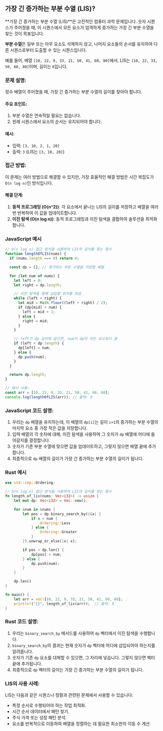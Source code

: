 ## 가장 긴 증가하는 부분 수열 (LIS)?

**가장 긴 증가하는 부분 수열 (LIS)**은 고전적인 컴퓨터 과학 문제입니다. 숫자 시퀀스가 주어졌을 때, 이 시퀀스에서 모든 요소가 엄격하게 증가하는 가장 긴 부분 수열을 찾는 것이 목표입니다.

**부분 수열**은 일부 또는 아무 요소도 삭제하지 않고, 나머지 요소들의 순서를 유지하여 다른 시퀀스로부터 도출할 수 있는 시퀀스입니다.

예를 들어, 배열 `[10, 22, 9, 33, 21, 50, 41, 60, 80]`에서, LIS는 `[10, 22, 33, 50, 60, 80]`이며, 길이는 `6`입니다.

### 문제 설명:

정수 배열이 주어졌을 때, 가장 긴 증가하는 부분 수열의 길이를 찾아야 합니다.

#### 주요 포인트:

1. 부분 수열은 연속적일 필요는 없습니다.
2. 원래 시퀀스에서 요소의 순서는 유지되어야 합니다.

#### 예시:

- 입력: `[3, 10, 2, 1, 20]`
- 출력: `3` (LIS는 `[3, 10, 20]`)

### 접근 방법:

이 문제는 여러 방법으로 해결할 수 있지만, 가장 효율적인 해결 방법은 시간 복잡도가 `O(n log n)`인 방식입니다.

#### 해결 단계:

1. **동적 프로그래밍 (O(n^2))**: 각 요소에서 끝나는 LIS의 길이를 저장하고 배열을 여러 번 반복하여 이 값을 업데이트합니다.
2. **이진 탐색 (O(n log n))**: 동적 프로그래밍과 이진 탐색을 결합하여 솔루션을 최적화합니다.

### JavaScript 예시

```javascript
// O(n log n) 접근 방식을 사용하여 LIS의 길이를 찾는 함수
function lengthOfLIS(nums) {
  if (nums.length === 0) return 0;

  const dp = []; // 증가하는 부분 수열을 저장할 배열

  for (let num of nums) {
    let left = 0;
    let right = dp.length;

    // 이진 탐색을 통해 삽입할 위치를 찾음
    while (left < right) {
      let mid = Math.floor((left + right) / 2);
      if (dp[mid] < num) {
        left = mid + 1;
      } else {
        right = mid;
      }
    }

    // left가 dp 길이와 같으면, num이 dp의 모든 요소보다 큼
    if (left < dp.length) {
      dp[left] = num;
    } else {
      dp.push(num);
    }
  }

  return dp.length;
}

// 예시 사용:
const arr = [10, 22, 9, 33, 21, 50, 41, 60, 80];
console.log(lengthOfLIS(arr)); // 출력: 6
```

### JavaScript 코드 설명:

1. 우리는 `dp` 배열을 유지하는데, 이 배열의 `dp[i]`는 길이 `i+1`의 증가하는 부분 수열의 마지막 요소 중 가장 작은 값을 저장합니다.
2. 입력 배열의 각 숫자에 대해, 이진 탐색을 사용하여 그 숫자가 `dp` 배열에 어디에 들어갈지를 결정합니다.
3. 숫자가 기존 부분 수열에 맞으면 값을 업데이트하고, 그렇지 않으면 배열 끝에 추가합니다.
4. 최종적으로 `dp` 배열의 길이가 가장 긴 증가하는 부분 수열의 길이가 됩니다.

### Rust 예시

```rust
use std::cmp::Ordering;

// O(n log n) 접근 방식을 사용하여 LIS의 길이를 찾는 함수
fn length_of_lis(nums: Vec<i32>) -> usize {
    let mut dp: Vec<i32> = Vec::new();

    for &num in &nums {
        let pos = dp.binary_search_by(|&x| {
            if x < num {
                Ordering::Less
            } else {
                Ordering::Greater
            }
        }).unwrap_or_else(|x| x);

        if pos < dp.len() {
            dp[pos] = num;
        } else {
            dp.push(num);
        }
    }

    dp.len()
}

fn main() {
    let arr = vec![10, 22, 9, 33, 21, 50, 41, 60, 80];
    println!("{}", length_of_lis(arr));  // 출력: 6
}
```

### Rust 코드 설명:

1. 우리는 `binary_search_by` 메서드를 사용하여 `dp` 벡터에서 이진 탐색을 수행합니다.
2. `binary_search_by`의 결과는 현재 숫자가 `dp` 벡터에 어디에 삽입되어야 하는지를 알려줍니다.
3. 숫자가 기존 `dp` 요소를 대체할 수 있으면, 그 자리에 넣습니다. 그렇지 않으면 벡터 끝에 추가됩니다.
4. 최종적으로 `dp` 벡터의 길이는 가장 긴 증가하는 부분 수열의 길이가 됩니다.

### LIS의 사용 사례:

LIS는 다음과 같은 시퀀스나 정렬과 관련된 문제에서 사용할 수 있습니다:

- 특정 순서로 수행되어야 하는 작업 최적화.
- 시간 순서 데이터에서 패턴 찾기.
- 주식 가격 또는 성장 패턴 분석.
- 요소를 반복적으로 이동하여 배열을 정렬하는 데 필요한 최소한의 이동 수 계산.
